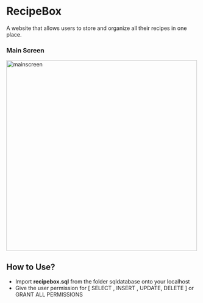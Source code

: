 # RecipeBox
A website that allows users to store and organize all their recipes in one place.



### Main Screen
<img width="500" alt="mainscreen" src="https://user-images.githubusercontent.com/82876331/161417118-7447fe80-42b3-4a6e-ba6d-beffd37c25bc.png">

## How to Use?
- Import 	**recipebox.sql** from the folder sqldatabase onto your localhost
- Give the user permission for [ SELECT , INSERT , UPDATE, DELETE ] or GRANT ALL PERMISSIONS

